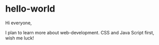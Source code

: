 # hello-world

Hi everyone,

I plan to learn more about web-development. CSS and Java Script first, wish me luck!
